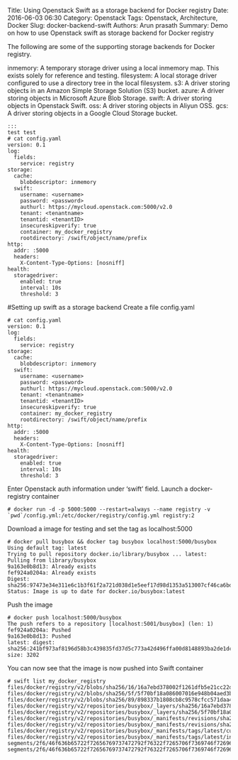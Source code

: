 Title: Using Openstack Swift as a storage backend for Docker registry
Date: 2016-06-03 06:30
Category: Openstack
Tags: Openstack, Architecture, Docker
Slug: docker-backend-swift
Authors: Arun prasath
Summary: Demo on how to use Openstack swift as storage backend for Docker registry


The following are some of the supporting storage backends for Docker registry.

inmemory: A temporary storage driver using a local inmemory map. This exists solely for reference and testing.
filesystem: A local storage driver configured to use a directory tree in the local filesystem.
s3: A driver storing objects in an Amazon Simple Storage Solution (S3) bucket.
azure: A driver storing objects in Microsoft Azure Blob Storage.
swift: A driver storing objects in Openstack Swift.
oss: A driver storing objects in Aliyun OSS.
gcs: A driver storing objects in a Google Cloud Storage bucket.

    :::
    test test
    # cat config.yaml
    version: 0.1
    log:
      fields:
        service: registry
    storage:
      cache:
        blobdescriptor: inmemory
      swift: 
        username: <username>    
        password: <password> 
        authurl: https://mycloud.openstack.com:5000/v2.0 
        tenant: <tenantname> 
        tenantid: <tenantID> 
        insecureskipverify: true 
        container: my_docker_registry 
        rootdirectory: /swift/object/name/prefix 
    http:
      addr: :5000
      headers:
        X-Content-Type-Options: [nosniff]
    health:
      storagedriver:
        enabled: true
        interval: 10s
        threshold: 3

#Setting up swift as a storage backend
Create a file config.yaml
```
# cat config.yaml
version: 0.1
log:
  fields:
    service: registry
storage:
  cache:
    blobdescriptor: inmemory
  swift: 
    username: <username>    
    password: <password> 
    authurl: https://mycloud.openstack.com:5000/v2.0 
    tenant: <tenantname> 
    tenantid: <tenantID> 
    insecureskipverify: true 
    container: my_docker_registry 
    rootdirectory: /swift/object/name/prefix 
http:
  addr: :5000
  headers:
    X-Content-Type-Options: [nosniff]
health:
  storagedriver:
    enabled: true
    interval: 10s
    threshold: 3
```
Enter Openstack auth information under ‘swift’ field.
Launch a docker-registry container
```
# docker run -d -p 5000:5000 --restart=always --name registry -v `pwd`/config.yml:/etc/docker/registry/config.yml registry:2
```
Download a image for testing and set the tag as localhost:5000
```
# docker pull busybox && docker tag busybox localhost:5000/busybox
Using default tag: latest
Trying to pull repository docker.io/library/busybox ... latest: Pulling from library/busybox
9a163e0b8d13: Already exists 
fef924a0204a: Already exists 
Digest: sha256:97473e34e311e6c1b3f61f2a721d038d1e5eef17d98d1353a513007cf46ca6bd
Status: Image is up to date for docker.io/busybox:latest
```
Push the image
```
# docker push localhost:5000/busybox
The push refers to a repository [localhost:5001/busybox] (len: 1)
fef924a0204a: Pushed 
9a163e0b8d13: Pushed 
latest: digest: sha256:241bf973af8196d58b3c439835fd37d5c773a42d496ffa00d8148893ba2de1dc size: 3202
```
You can now see that the image is now pushed into Swift container
```
# swift list my_docker_registry
files/docker/registry/v2/blobs/sha256/16/16a7ebd378002f1261dfb5e21cc22d9473aaac7e06a1cd4ff4e26cfd75432e8f/data
files/docker/registry/v2/blobs/sha256/5f/5f70bf18a086007016e948b04aed3b82103a36bea41755b6cddfaf10ace3c6ef/data
files/docker/registry/v2/blobs/sha256/89/898337b1808cb8c9578cfcc571daa4a9943e6300c3eefc1ab495365ccae4f9af/data
files/docker/registry/v2/repositories/busybox/_layers/sha256/16a7ebd378002f1261dfb5e21cc22d9473aaac7e06a1cd4ff4e26cfd75432e8f/link
files/docker/registry/v2/repositories/busybox/_layers/sha256/5f70bf18a086007016e948b04aed3b82103a36bea41755b6cddfaf10ace3c6ef/link
files/docker/registry/v2/repositories/busybox/_manifests/revisions/sha256/241bf973af8196d58b3c439835fd37d5c773a42d496ffa00d8148893ba2de1dc/link
files/docker/registry/v2/repositories/busybox/_manifests/revisions/sha256/241bf973af8196d58b3c439835fd37d5c773a42d496ffa00d8148893ba2de1dc/signatures/sha256/898337b1808cb8c9578cfcc571daa4a9943e6300c3eefc1ab495365ccae4f9af/link
files/docker/registry/v2/repositories/busybox/_manifests/tags/latest/current/link
files/docker/registry/v2/repositories/busybox/_manifests/tags/latest/index/sha256/241bf973af8196d58b3c439835fd37d5c773a42d496ffa00d8148893ba2de1dc/link
segments/2f6/46f636b65722f72656769737472792f76322f7265706f7369746f726965732f62757379626f782f5f75706c6f6164732f33333535633665662d393132372d346137642d613666622d6139316162343634376538322f646174610e3541c038ea9fc7bc970b6f183975425b0b07f470d1ea5918295cd612559b9fda39a3ee5e6b4b0d3255bfef95601890afd80709/0000000000000001
segments/2f6/46f636b65722f72656769737472792f76322f7265706f7369746f726965732f62757379626f782f5f75706c6f6164732f34623663356532612d643662352d343035312d623035342d3564623834323234313731362f64617461b83e74b4d96e60a446b0c884ea31b9f278a58a094544c6473cec4e8e83351ca7da39a3ee5e6b4b0d3255bfef95601890afd80709/0000000000000001
```
